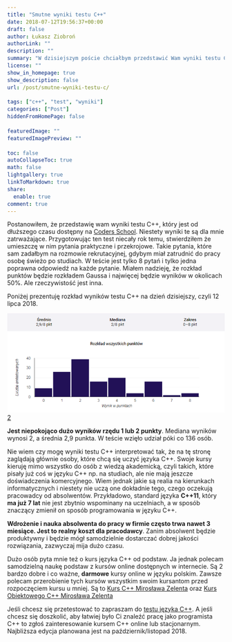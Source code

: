 ```yaml
---
title: "Smutne wyniki testu C++"
date: 2018-07-12T19:56:37+00:00
draft: false
author: Łukasz Ziobroń
authorLink: ""
description: ""
summary: "W dzisiejszym poście chciałbym przedstawić Wam wyniki testu C++, który jest od dłuższego czasu dostępny na stronie Coders School. Niestety, wyniki te są dla mnie zatrważające."
license: ""
show_in_homepage: true
show_description: false
url: /post/smutne-wyniki-testu-c/

tags: ["c++", "test", "wyniki"]
categories: ["Post"]
hiddenFromHomePage: false

featuredImage: ""
featuredImagePreview: ""

toc: false
autoCollapseToc: true
math: false
lightgallery: true
linkToMarkdown: true
share:
  enable: true
comment: true
---
```


Postanowiłem, że przedstawię wam wyniki testu C++, który jest od dłuższego czasu dostępny na [Coders School][1]. Niestety wyniki te są dla mnie zatrważające. Przygotowując ten test niecały rok temu, stwierdziłem że umieszczę w nim pytania praktyczne i przekrojowe. Takie pytania, które sam zadałbym na rozmowie rekrutacyjnej, gdybym miał zatrudnić do pracy osobę świeżo po studiach. W teście jest tylko 8 pytań i tylko jedna poprawna odpowiedź na każde pytanie. Miałem nadzieję, że rozkład punktów będzie rozkładem Gaussa i najwięcej będzie wyników w okolicach 50%. Ale rzeczywistość jest inna.

Poniżej prezentuję rozkład wyników testu C++ na dzień dzisiejszy, czyli 12 lipca 2018.

![Wyniki testu C++](test.png)[2]

**Jest niepokojąco dużo wyników rzędu 1 lub 2 punkty**. Mediana wyników wynosi 2, a średnia 2,9 punkta. W teście wzięło udział póki co 136 osób.

Nie wiem czy mogę wyniki testu C++ interpretować tak, że na tę stronę zaglądają głównie osoby, które chcą się uczyć języka C++. Swoje kursy kieruję mimo wszystko do osób z wiedzą akademicką, czyli takich, które pisały już coś w języku C++ np. na studiach, ale nie mają jeszcze doświadczenia komercyjnego. Wiem jednak jakie są realia na kierunkach informatycznych i niestety nie uczą one dokładnie tego, czego oczekują pracowadcy od absolwentów. Przykładowo, standard języka **C++11**, który **ma już 7 lat** nie jest zbytnio wspominany na uczelniach, a w sposób znaczący zmienił on sposób programowania w języku C++.

**Wdrożenie i nauka absolwenta do pracy w firmie często trwa nawet 3 miesiące. Jest to realny koszt dla pracodawcy**. Zanim absolwent będzie produktywny i będzie mógł samodzielnie dostarczać dobrej jakości rozwiązania, zazwyczaj mija dużo czasu.

Dużo osób pyta mnie też o kurs języka C++ od podstaw. Ja jednak polecam samodzielną naukę podstaw z kursów online dostępnych w internecie. Są 2 bardzo dobre i co ważne, **darmowe** kursy online w języku polskim. Zawsze polecam przerobienie tych kursów wszystkim swoim kursantom przed rozpoczęciem kursu u mniej. Są to [Kurs C++ Mirosława Zelenta][3] oraz [Kurs Obiektowego C++ Mirosława Zelenta][4]

Jeśli chcesz się przetestować to zapraszam do [testu języka C++][1]. A jeśli chcesz się doszkolić, aby łatwiej było Ci znaleźć pracę jako programista C++ to zgłoś zainteresowanie kursem C++ online lub stacjonarnym. Najbliższa edycja planowana jest na październik/listopad 2018.

 [1]: https://coders.school/sprawdz-sie/
 [2]: https://coders.school/wp-content/uploads/2018/07/test.png
 [3]: http://miroslawzelent.pl/kurs-c++/
 [4]: http://miroslawzelent.pl/kurs-obiektowy-c++/
